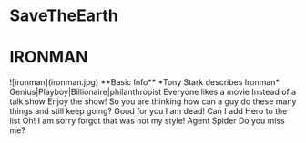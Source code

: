 # SaveTheEarth
<h1>IRONMAN</h1>
![ironman](ironman.jpg)
**Basic Info**
*Tony Stark describes Ironman*
Genius|Playboy|Billionaire|philanthropist
Everyone likes a movie Instead of a talk show 
Enjoy the show!
<ahref="https://www.youtube.com/watch?v=dEk-M-dcwXo">
So you are thinking how can a guy do these many things and still keep going?
Good for you I am dead!
Can I add Hero to the list Oh! I am sorry forgot that was not my style!
Agent Spider Do you miss me?
